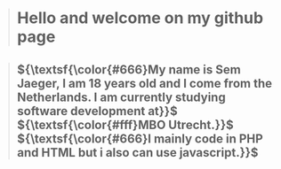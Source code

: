 > # Hello and welcome on my github page

> ## ${\textsf{\color{#666}My name is Sem Jaeger, I am 18 years old and I come from the Netherlands. I am currently studying software development at}}$ ${\textsf{\color{#fff}MBO Utrecht.}}$ ${\textsf{\color{#666}I mainly code in PHP and HTML but i also can use javascript.}}$ 
